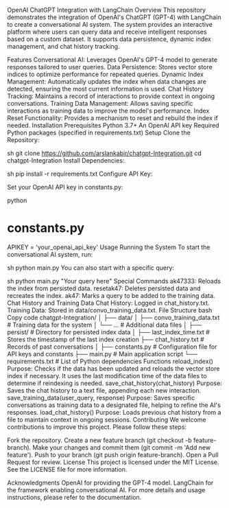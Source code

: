 OpenAI ChatGPT Integration with LangChain
Overview
This repository demonstrates the integration of OpenAI's ChatGPT (GPT-4) with LangChain to create a conversational AI system. The system provides an interactive platform where users can query data and receive intelligent responses based on a custom dataset. It supports data persistence, dynamic index management, and chat history tracking.

Features
Conversational AI: Leverages OpenAI's GPT-4 model to generate responses tailored to user queries.
Data Persistence: Stores vector store indices to optimize performance for repeated queries.
Dynamic Index Management: Automatically updates the index when data changes are detected, ensuring the most current information is used.
Chat History Tracking: Maintains a record of interactions to provide context in ongoing conversations.
Training Data Management: Allows saving specific interactions as training data to improve the model's performance.
Index Reset Functionality: Provides a mechanism to reset and rebuild the index if needed.
Installation
Prerequisites
Python 3.7+
An OpenAI API key
Required Python packages (specified in requirements.txt)
Setup
Clone the Repository:

sh
git clone https://github.com/arslankabir/chatgpt-Integration.git
cd chatgpt-Integration
Install Dependencies:

sh
pip install -r requirements.txt
Configure API Key:

Set your OpenAI API key in constants.py:

python
# constants.py
APIKEY = 'your_openai_api_key'
Usage
Running the System
To start the conversational AI system, run:

sh
python main.py
You can also start with a specific query:

sh
python main.py "Your query here"
Special Commands
ak47333: Reloads the index from persisted data.
resetak47: Deletes persisted data and recreates the index.
ak47: Marks a query to be added to the training data.
Chat History and Training Data
Chat History: Logged in chat_history.txt.
Training Data: Stored in data/convo_training_data.txt.
File Structure
bash
Copy code
chatgpt-Integration/
│
├── data/
│   ├── convo_training_data.txt  # Training data for the system
│   └── ...                      # Additional data files
│
├── persist/                     # Directory for persisted index data
│
├── last_index_time.txt          # Stores the timestamp of the last index creation
├── chat_history.txt             # Records of past conversations
│
├── constants.py                 # Configuration file for API keys and constants
├── main.py                      # Main application script
└── requirements.txt             # List of Python dependencies
Functions
reload_index()
Purpose: Checks if the data has been updated and reloads the vector store index if necessary. It uses the last modification time of the data files to determine if reindexing is needed.
save_chat_history(chat_history)
Purpose: Saves the chat history to a text file, appending each new interaction.
save_training_data(user_query, response)
Purpose: Saves specific conversations as training data to a designated file, helping to refine the AI's responses.
load_chat_history()
Purpose: Loads previous chat history from a file to maintain context in ongoing sessions.
Contributing
We welcome contributions to improve this project. Please follow these steps:

Fork the repository.
Create a new feature branch (git checkout -b feature-branch).
Make your changes and commit them (git commit -m 'Add new feature').
Push to your branch (git push origin feature-branch).
Open a Pull Request for review.
License
This project is licensed under the MIT License. See the LICENSE file for more information.

Acknowledgments
OpenAI for providing the GPT-4 model.
LangChain for the framework enabling conversational AI.
For more details and usage instructions, please refer to the documentation.
